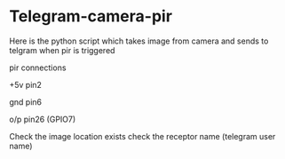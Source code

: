 # Telegram-camera-pir
Here is the python script which takes image from camera and sends to telgram when pir is triggered

pir connections

+5v pin2

gnd pin6

o/p pin26 (GPIO7)

Check the image location exists 
check the receptor name (telegram user name)
